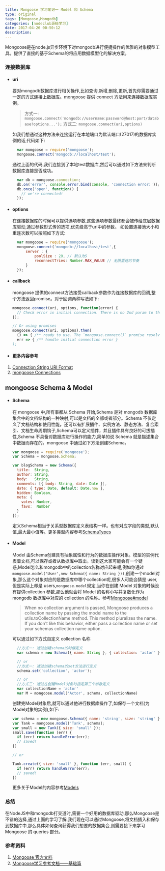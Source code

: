 ```yaml
---
title: Mongoose 学习笔记一 Model 和 Schema
type: original
tags: [Mongoose,Mongodb]
categories: [nodeclub源码学习]
date: 2017-04-26 00:50:12
description:
---
```


Mongoose是在node.js异步环境下对mongodb进行便捷操作的优雅的对象模型工具。提供了直接的基于Schema的将应用数据模型化的解决方案。

<!-- more -->
### 连接数据库

* #### uri

  要对mongodb数据库进行相关操作,比如查询,新增,删除,更新,首先你需要通过一定的方式连接上数据库。mongoose 提供 connect 方法用来连接数据库实例。

  > 方式一: ``mongoose.connect('mongodb://username:password@host:port/database?options...');``
    方式二: ``mongoose.connect(uri,options)``

  如我们想通过这种方法来连接运行在本地端口为默认端口(27017)的数据库实例的话,代码如下:

  ```javascript
    var mongoose = require('mongoose');
    mongoose.connect('mongodb://localhost/test');
  ```
  通过上面的代码,我们连接到了本地test数据库,然后可以通过如下方法来判断数据库连接是否成功。

  ```javascript
    var db = mongoose.connection;
    db.on('error', console.error.bind(console, 'connection error:'));
    db.once('open', function() {
      // we're connected!
    });
  ```
* #### options

  在连接数据库的时候可以提供选项参数,这些选项参数最终都会被传给底层数据库驱动,通过参数形式传的选项,优先级高于uri中的参数。
如设置连接池大小和重连次数可以按照如下方式:

  ```javascript
    var mongoose = require('mongoose');
    mongoose.connect('mongodb://localhost/test',{
        server : {
            poolSize : 20, // 默认为5
            reconnectTries: Number.MAX_VALUE // 无限重连的节奏
        }
    });
    ```

* #### callback

  mongoose 提供的connect方法接受callback参数作为连接数据库的回调,整个方法返回promise。对于回调两种写法如下:

    ```javascript
    mongoose.connect(uri, options, function(error) {
      // Check error in initial connection. There is no 2nd param to the callback.
    });

    // Or using promises
    mongoose.connect(uri, options).then(
      () => { /** ready to use. The `mongoose.connect()` promise resolves to undefined. */ },
      err => { /** handle initial connection error }
    );
    ```

* #### 更多内容参考
1. [Connection String URI Format](https://docs.mongodb.com/manual/reference/connection-string/)
2. [mongoose Connections](http://mongoosejs.com/docs/connections.html)


## mongoose Schema & Model

* #### Schema
  在 mongoose 中,所有事都从 Schema 开始,Schema 是对 mongodb 数据库集合中的文档结构的一种映射,可以是文档的全部或者部分。Schema 不仅定义了文档结构和使用性能，还可以有扩展插件、实例方法、静态方法、复合索引、文档生命周期钩子,Schema可以定义插件，并且插件具有良好的可拔插性,Schema 不具备对数据库进行操作的能力,简单的说 Schema 就是描述集合中数据而存在的。mongoose 中通过如下方法创建Schema。

    ```javascript
    var mongoose = require('mongoose');
    var Schema = mongoose.Schema;

    var blogSchema = new Schema({
      title:  String,
      author: String,
      body:   String,
      comments: [{ body: String, date: Date }],
      date: { type: Date, default: Date.now },
      hidden: Boolean,
      meta: {
        votes: Number,
        favs:  Number
      }
    });
   ```

  定义Schema相当于关系型数据库定义表结构一样。也有对应字段的类型,默认值,最大最小值等。更多类型内容参考[SchemaTypes](http://mongoosejs.com/docs/schematypes.html)

* #### Model

  Model 由Schema创建具有抽象属性和行为的数据库操作对象。模型的实例代表着文档,可以保存或者从数据库中取出。读到这大家可能会有一个疑惑,Model怎么和mongodb中的collection名称对应起来呢,例如你通过``mongoose.model('User',new Schema({ name: String }))``,创建一个model对象,那么这个对象对应的是数据库中哪个collection呢,很多人可能会猜是 user, 但是实际上却是 users,``mongoose.model``规定,当你在创建 Model 对象的时候没有提供collection 参数,那么他就会将 Model 的名称小写并复数化作为 mongodb 数据库中对应的 collection 的名称。参考[Mongoose#model](http://mongoosejs.com/docs/api.html#utils_exports.toCollectionName)

  > When no collection argument is passed, Mongoose produces a collection name by passing the model name to the utils.toCollectionName method. This method pluralizes the name. If you don't like this behavior, either pass a collection name or set your schemas collection name option.

  可以通过如下方式自定义 collection 名称

  ```javascript
    //方式一: 通过创建schema的时候定义
    var schema = new Schema({ name: String }, { collection: 'actor' });

    // or
    //方式一: 通过创建schema的set方法进行定义
    schema.set('collection', 'actor');

    // or
    //方式三: 通过在创建Model对象时指定第三个参数定义
    var collectionName = 'actor'
    var M = mongoose.model('Actor', schema, collectionName)
   ```

  创建完Model对象后,就可以通过他进行数据库操作了,如保存一个文档(为Model对象的实例),如下:

    ```javascript
    var schema = new mongoose.Schema({ name: 'string', size: 'string' });
    var Tank = mongoose.model('Tank', schema);
    var small = new Tank({ size: 'small' });
    small.save(function (err) {
      if (err) return handleError(err);
      // saved!
    })

    // or

    Tank.create({ size: 'small' }, function (err, small) {
      if (err) return handleError(err);
      // saved!
    })
    ```

    更多关于Model的内容参考[Models](http://mongoosejs.com/docs/models.html)



### 总结
在NodeJS中和mongodb打交道时,需要一个好用的数据库驱动,那么Mongoose是不错的选择,通过上面的学习了解,我们现在可以通过Mongoose,将文档插入和保存到数据库中,那么具体如何查询获得我们想要的数据集合,则需要接下来学习 Mongoose 的 queries 部分。

### 参考资料

1. [Mongoose 官方文档](http://mongoosejs.com/docs/guide.html)
2. [Mongoose学习参考文档——基础篇](https://cnodejs.org/topic/504b4924e2b84515770103dd)
